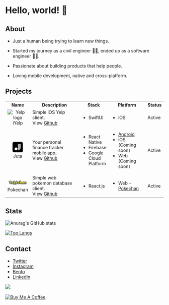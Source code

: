 # Hello, world! 👋

## About

- Just a human being trying to learn new things.
- Started my journey as a civil engineer 👷‍♂️, ended up as a software engineer 👨‍💻.

- Passionate about building products that help people.

- Loving mobile development, native and cross-platform.

## Projects

<table>
    <tr>
        <th width="10%">
            Name
        </th>
        <th width="60%">
            Description
        </th>
        <th>
            Stack
        </th>
        </th>
        <th width="30%">
            Platform
        </th>
        <th>
            Status
        </th>
    </tr>
        <tr>
        <td align="center">
            <img 
                style="width: 100%;
                    height:auto;"
                src="https://camo.githubusercontent.com/c15c0df402f74cba1af69ada487250f2f6abf2aaf8250f45af6d0a245cc6fe61/68747470733a2f2f63646e2d69636f6e732d706e672e666c617469636f6e2e636f6d2f3531322f3137342f3137343838322e706e67" 
                alt="Yelp logo"/>
                <br/>
            iYelp
        </td>
        <td>
            Simple iOS Yelp client.
            <br/>
            View <a href ="https://github.com/mhazizk/iyelp">
            Github
            </a>
        </td>
        <td>
            <ul>
                <li>
                    SwiftUI
                </li>
            </ul>
        </td>
        <td>
            <ul>
                <li>
                   iOS
                </a>
            </ol>
        </td>
        <td>
            Active
        </td>
    </tr>
    <tr>
        <td align="center">
            <img 
                style="width: 50%;
                    height:auto;"
                src="https://raw.githubusercontent.com/mhazizk/juta-release-notes/main/src/assets/juta-app-icon.png" 
                alt="Juta logo"/>
                <br/>
            Juta
        </td>
        <td>
            Your personal finance tracker mobile app.
            <br/>
            View <a href ="https://github.com/mhazizk/juta-release-notes">
            Github
            </a>
        </td>
        <td>
            <ul>
                <li>
                    React Native
                </li>
                <li>
                    Firebase
                </li>
                <li>
                    Google Cloud Platform
                </li>
            </ul>
        </td>
        <td>
            <ul>
                <li>
                    <a href ="https://play.google.com/store/apps/details?id=app.juta">
                    Android
                </a>
                <li>
                    iOS (Coming soon)
                </li>
                <li>
                    Web (Coming soon)
                </li>
            </ol>
        </td>
        <td>
            Active
        </td>
    </tr>
    <tr>
        <td align="center">
            <img 
                style="width: 100%;
                    height:auto;"
                src="https://raw.githubusercontent.com/mhazizk/pokechan/main/src/assets/pokechan_logo.png" 
                alt="Pokechan logo"/>
                <br/>
            Pokechan
        </td>
        <td>
            Simple web pokemon database client.
            <br/>
            View <a href ="https://github.com/mhazizk/pokechan">
            Github
            </a>
        </td>
        <td>
            <ul>
                <li>
                    React.js
                </li>
            </ul>
        </td>
        <td>
            <ul>
                <li>
                   Web - <a href ="https://pokechan.vercel.app">
                    Pokechan
                </a>
            </ol>
        </td>
        <td>
            Active
        </td>
    </tr>

</table>

## Stats

![Anurag's GitHub stats](https://github-readme-stats.vercel.app/api?username=mhazizk&show_icons=true&count_private=true&theme=dracula)

[![Top Langs](https://github-readme-stats.vercel.app/api/top-langs/?username=mhazizk&layout=compact&theme=dracula)](https://github.com/anuraghazra/github-readme-stats)

## Contact

- [Twitter](https://twitter.com/mhazizk)
- [Instagram](https://www.instagram.com/m.haziz.k/)
- [Bento](https://bento.me/mhazizk)
- [LinkedIn](https://www.linkedin.com/in/mhazizk/)

![](https://komarev.com/ghpvc/?username=mhazizk)

<a href="https://www.buymeacoffee.com/mhazizk" target="_blank"><img src="https://cdn.buymeacoffee.com/buttons/v2/default-yellow.png" alt="Buy Me A Coffee" style="height: 60px !important;width: 217px !important;" ></a>
